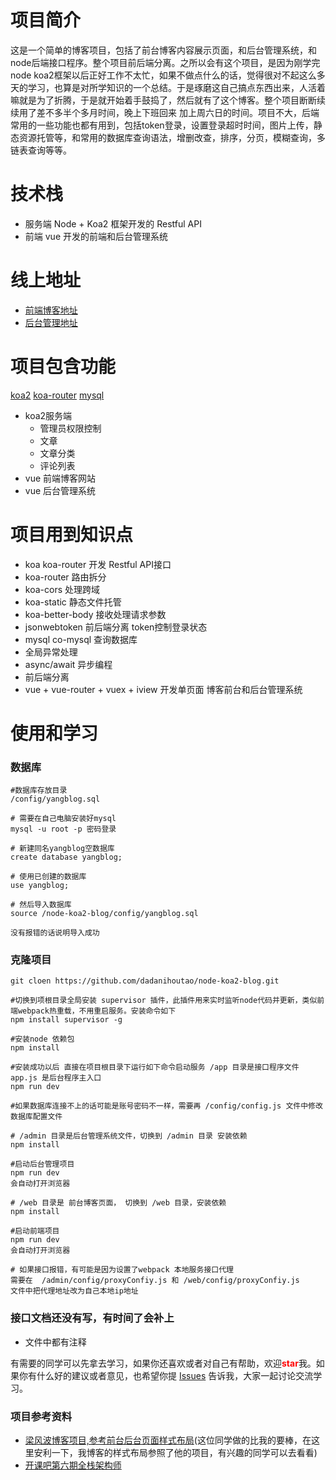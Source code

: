 

# 项目简介
这是一个简单的博客项目，包括了前台博客内容展示页面，和后台管理系统，和node后端接口程序。整个项目前后端分离。之所以会有这个项目，是因为刚学完node koa2框架以后正好工作不太忙，如果不做点什么的话，觉得很对不起这么多天的学习，也算是对所学知识的一个总结。于是琢磨这自己搞点东西出来，人活着嘛就是为了折腾，于是就开始着手鼓捣了，然后就有了这个博客。整个项目断断续续用了差不多半个多月时间，晚上下班回来 加上周六日的时间。项目不大，后端常用的一些功能也都有用到，包括token登录，设置登录超时时间，图片上传，静态资源托管等，和常用的数据库查询语法，增删改查，排序，分页，模糊查询，多链表查询等等。

# 技术栈

- 服务端  Node + Koa2 框架开发的 Restful API
- 前端 vue 开发的前端和后台管理系统

# 线上地址
- [前端博客地址](http://www.lokiblog.com)
- [后台管理地址](http://admin.lokiblog.com)

# 项目包含功能

[koa2](https://www.npmjs.com/package/koa)
[koa-router](https://www.npmjs.com/package/koa-router)
[mysql](https://www.npmjs.com/package/mysql)

- koa2服务端
    - 管理员权限控制
    - 文章
    - 文章分类
    - 评论列表
- vue 前端博客网站
- vue 后台管理系统

# 项目用到知识点
- koa koa-router 开发 Restful API接口
- koa-router 路由拆分
- koa-cors 处理跨域
- koa-static 静态文件托管
- koa-better-body 接收处理请求参数
- jsonwebtoken 前后端分离 token控制登录状态
- mysql co-mysql 查询数据库
- 全局异常处理
- async/await 异步编程
- 前后端分离
- vue + vue-router + vuex + iview 开发单页面 博客前台和后台管理系统

# 使用和学习

### 数据库
```
#数据库存放目录
/config/yangblog.sql

# 需要在自己电脑安装好mysql 
mysql -u root -p 密码登录

# 新建同名yangblog空数据库
create database yangblog;

# 使用已创建的数据库 
use yangblog;

# 然后导入数据库
source /node-koa2-blog/config/yangblog.sql

没有报错的话说明导入成功
```

### 克隆项目
```
git cloen https://github.com/dadanihoutao/node-koa2-blog.git

#切换到项根目录全局安装 supervisor 插件，此插件用来实时监听node代码并更新，类似前端webpack热重载，不用重启服务。安装命令如下
npm install supervisor -g

#安装node 依赖包
npm install

#安装成功以后 直接在项目根目录下运行如下命令启动服务 /app 目录是接口程序文件 app.js 是后台程序主入口
npm run dev

#如果数据库连接不上的话可能是账号密码不一样，需要再 /config/config.js 文件中修改数据库配置文件

# /admin 目录是后台管理系统文件，切换到 /admin 目录 安装依赖
npm install

#启动后台管理项目
npm run dev 
会自动打开浏览器

# /web 目录是 前台博客页面， 切换到 /web 目录，安装依赖
npm install 

#启动前端项目
npm run dev
会自动打开浏览器

# 如果接口报错，有可能是因为设置了webpack 本地服务接口代理
需要在  /admin/config/proxyConfiy.js 和 /web/config/proxyConfiy.js 
文件中把代理地址改为自己本地ip地址
```


### 接口文档还没有写，有时间了会补上
- 文件中都有注释

有需要的同学可以先拿去学习，如果你还喜欢或者对自己有帮助，欢迎<strong style='color:red;'>star</strong>我。如果你有什么好的建议或者意见，也希望你提  [Issues](https://github.com/dadanihoutao/node-koa2-blog/issues) 告诉我，大家一起讨论交流学习。

### 项目参考资料
- [梁风波博客项目,参考前台后台页面样式布局](https://github.com/liangfengbo/nodejs-koa-blog)(这位同学做的比我的要棒，在这里安利一下，我博客的样式布局参照了他的项目，有兴趣的同学可以去看看)
- [开课吧第六期全栈架构师](https://www.kaikeba.com/vipcourse/web)